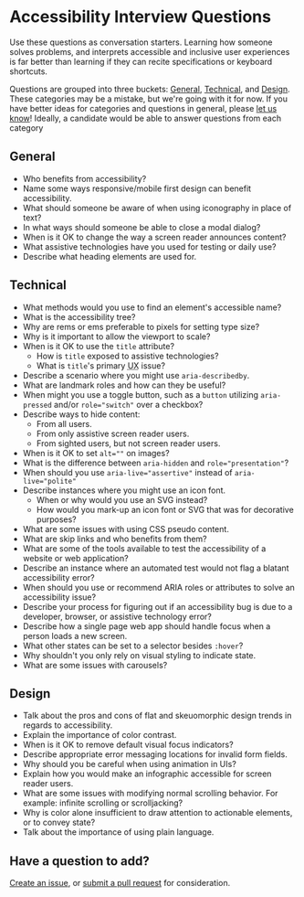 # Accessibility Interview Questions  

Use these questions as conversation starters. Learning how someone solves problems, and interprets accessible and inclusive user experiences is far better than learning if they can recite specifications or keyboard shortcuts.

Questions are grouped into three buckets: [General](#general), [Technical](#technical), and [Design](#design). These categories may be a mistake, but we're going with it for now. If you have better ideas for categories and questions in general, please [let us know](https://github.com/scottaohara/accessibility_interview_questions/issues)! Ideally, a candidate would be able to answer questions from each category


## General
- Who benefits from accessibility?
- Name some ways responsive/mobile first design can benefit accessibility.
- What should someone be aware of when using iconography in place of text?
- In what ways should someone be able to close a modal dialog?
- When is it OK to change the way a screen reader announces content?
- What assistive technologies have you used for testing or daily use?
- Describe what heading elements are used for.


## Technical
- What methods would you use to find an element's accessible name?
- What is the accessibility tree?
- Why are rems or ems preferable to pixels for setting type size?
- Why is it important to allow the viewport to scale?
- When is it OK to use the `title` attribute?
    + How is `title` exposed to assistive technologies?
    + What is `title`'s primary <abbr title="User Experience">UX</abbr> issue?
- Describe a scenario where you might use `aria-describedby`.
- What are landmark roles and how can they be useful?
- When might you use a toggle button, such as a `button` utilizing `aria-pressed` and/or `role="switch"` over a checkbox?
- Describe ways to hide content:
    + From all users.
    + From only assistive screen reader users.
    + From sighted users, but not screen reader users.
- When is it OK to set `alt=""` on images?
- What is the difference between `aria-hidden` and `role="presentation"`?
- When should you use `aria-live="assertive"` instead of `aria-live="polite"`
- Describe instances where you might use an icon font.
    + When or why would you use an SVG instead?
    + How would you mark-up an icon font or SVG that was for decorative purposes?
- What are some issues with using CSS pseudo content.
- What are skip links and who benefits from them?
- What are some of the tools available to test the accessibility of a website or web application?
- Describe an instance where an automated test would not flag a blatant accessibility error?
- When should you use or recommend <abbr>ARIA</abbr> roles or attributes to solve an accessibility issue?
- Describe your process for figuring out if an accessibility bug is due to a developer, browser, or assistive technology error?
- Describe how a single page web app should handle focus when a person loads a new screen.
- What other states can be set to a selector besides `:hover`?
- Why shouldn't you only rely on visual styling to indicate state.
- What are some issues with carousels?


## Design
- Talk about the pros and cons of flat and skeuomorphic design trends in regards to accessibility.
- Explain the importance of color contrast.
- When is it OK to remove default visual focus indicators?
- Describe appropriate error messaging locations for invalid form fields.
- Why should you be careful when using animation in UIs?
- Explain how you would make an infographic accessible for screen reader users.
- What are some issues with modifying normal scrolling behavior. For example: infinite scrolling or scrolljacking?
- Why is color alone insufficient to draw attention to actionable elements, or to convey state?
- Talk about the importance of using plain language.


## Have a question to add?
[Create an issue](https://github.com/scottaohara/accessibility_interview_questions/issues), or [submit a pull request](https://github.com/scottaohara/accessibility_interview_questions/pulls) for consideration.

